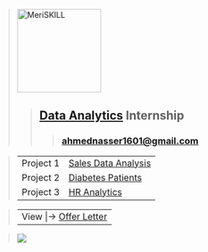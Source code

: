 > [<img alt="MeriSKILL" height=150 src="https://lh6.googleusercontent.com/FfFC3NgZ12Q8rOD9B_HuVWwhkbzHsY64IL-jz2F6aCdN8PYVst0Tt4_qbKxXRoW_cdvTvkp2rqagB-ZKQem-oGk=w16383">](https://www.meriskill.com)
>> ## **[Data Analytics](https://github.com/AhmedNasser1601/Data-Analytics) Internship**
>>> ### **[ahmednasser1601@gmail.com](mailto:ahmednasser1601@gmail.com)**

> <table><tr><td>Project 1</td><td><a href="Sales-Data-Analysis">Sales Data Analysis</a></td></tr><tr><td>Project 2</td><td><a href="Diabetes-Patients">Diabetes Patients</a></td></tr><tr><td>Project 3</td><td><a href="HR-Analytics">HR Analytics</a></td></tr></table>

> <table><tr><td>View |-> <a href="https://github.com/AhmedNasser1601/Data-Analytics/files/12643842/Offer.Letter.pdf">Offer Letter</a></td></tr></table>

> <img src="https://hits.sh/github.com/AhmedNasser1601/Data-Analytics.svg?label=Visits&logo=powerbi"/>
